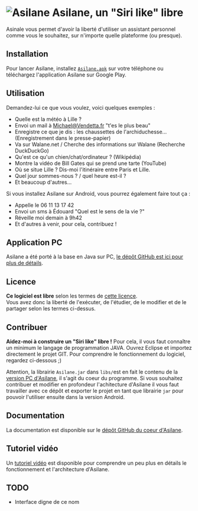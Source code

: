 ![Asilane](http://walane.net/pic/images/logoasilan.png) Asilane, un "Siri like" libre
=============================

Asinale vous permet d'avoir la liberté d'utiliser un assistant personnel comme vous le souhaitez, sur n'importe quelle plateforme (ou presque).

Installation
------------
Pour lancer Asilane, installez [`Asilane.apk`](https://github.com/walane/Asilane-android/blob/master/bin/Asilane-android.apk) sur votre téléphone ou téléchargez l'application Asilane sur Google Play.

Utilisation
-----------
Demandez-lui ce que vous voulez, voici quelques exemples :

- Quelle est la météo à Lille ?
- Envoi un mail à Michael@Vendetta.fr "t'es le plus beau"
- Enregistre ce que je dis : les chaussettes de l'archiduchesse... (Enregistrement dans le presse-papier)
- Va sur Walane.net / Cherche des informations sur Walane (Recherche DuckDuckGo)
- Qu'est ce qu'un chien/chat/ordinateur ? (Wikipédia)
- Montre la vidéo de Bill Gates qui se prend une tarte (YouTube)
- Où se situe Lille ? Dis-moi l'itinéraire entre Paris et Lille.
- Quel jour sommes-nous ? / quel heure est-il ?
- Et beaucoup d'autres...

Si vous installez Asilane sur Android, vous pourrez également faire tout ça :
- Appelle le 06 11 13 17 42
- Envoi un sms à Édouard "Quel est le sens de la vie ?"
- Réveille moi demain à 9h42
- Et d'autres à venir, pour cela, contribuez !

Application PC
--------------
Asilane a été porté à la base en Java sur PC, [le dépôt GitHub est ici pour plus de détails](https://github.com/walane/Asilane).

Licence
-------
**Ce logiciel est libre** selon les termes de [cette licence](https://github.com/walane/Asilane/blob/master/LICENSE).
<br>Vous avez donc la liberté de l'exécuter, de l'étudier, de le modifier et de le partager selon les termes ci-dessus.

Contribuer
----------
**Aidez-moi à construire un "Siri like" libre !** Pour cela, il vous faut connaître un minimum le langage de programmation JAVA. Ouvrez Eclipse et importez directement le projet GIT. Pour comprendre le fonctionnement du logiciel, regardez ci-dessous ;)

Attention, la librairie `Asilane.jar` dans `libs/`est en fait le contenu de la [version PC d'Asilane](https://github.com/walane/Asilane), il s'agit du coeur du programme.
Si vous souhaitez contribuer et modifier en profondeur l'achitecture d'Asilane il vous faut travailler avec ce dépôt et exporter le projet en tant que librairie `jar` pour pouvoir l'utiliser ensuite dans la version Android.

Documentation
-------------

La documentation est disponible sur le [dépôt GitHub du coeur d'Asilane](https://github.com/walane/Asilane).

Tutoriel vidéo
--------------
Un [tutoriel vidéo](https://www.youtube.com/watch?v=JPaPwXzQZHk) est disponible pour comprendre un peu plus en détails le fonctionnement et l'architecture d'Asilane.

TODO
----
- Interface digne de ce nom
